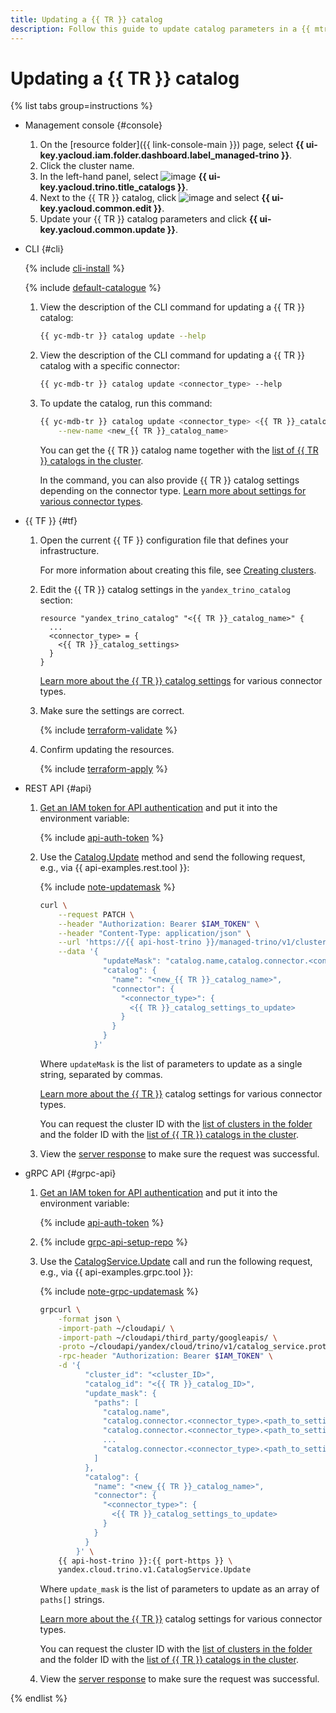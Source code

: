 ```yaml
---
title: Updating a {{ TR }} catalog
description: Follow this guide to update catalog parameters in a {{ mtr-name }} cluster.
---
```


# Updating a {{ TR }} catalog

{% list tabs group=instructions %}

- Management console {#console}

    1. On the [resource folder]({{ link-console-main }}) page, select **{{ ui-key.yacloud.iam.folder.dashboard.label_managed-trino }}**.
    1. Click the cluster name.
    1. In the left-hand panel, select ![image](../../_assets/console-icons/folder-tree.svg) **{{ ui-key.yacloud.trino.title_catalogs }}**.
    1. Next to the {{ TR }} catalog, click ![image](../../_assets/console-icons/ellipsis.svg) and select **{{ ui-key.yacloud.common.edit }}**.
    1. Update your {{ TR }} catalog parameters and click **{{ ui-key.yacloud.common.update }}**.

- CLI {#cli}

    {% include [cli-install](../../_includes/cli-install.md) %}

    {% include [default-catalogue](../../_includes/default-catalogue.md) %}

    1. View the description of the CLI command for updating a {{ TR }} catalog:

        ```bash
        {{ yc-mdb-tr }} catalog update --help
        ```

    1. View the description of the CLI command for updating a {{ TR }} catalog with a specific connector:

        ```bash
        {{ yc-mdb-tr }} catalog update <connector_type> --help
        ```

    1. To update the catalog, run this command:

        ```bash
        {{ yc-mdb-tr }} catalog update <connector_type> <{{ TR }}_catalog_name> \
            --new-name <new_{{ TR }}_catalog_name>
        ```

        You can get the {{ TR }} catalog name together with the [list of {{ TR }} catalogs in the cluster](catalog-list#list-catalogs.md).

        In the command, you can also provide {{ TR }} catalog settings depending on the connector type. [Learn more about settings for various connector types](catalog-create.md#catalog-settings).

- {{ TF }} {#tf}

    1. Open the current {{ TF }} configuration file that defines your infrastructure.

        For more information about creating this file, see [Creating clusters](cluster-create.md).

    1. Edit the {{ TR }} catalog settings in the `yandex_trino_catalog` section:

        ```hcl
        resource "yandex_trino_catalog" "<{{ TR }}_catalog_name>" {
          ...
          <connector_type> = {
            <{{ TR }}_catalog_settings>
          }
        }
        ```

        [Learn more about the {{ TR }} catalog settings](catalog-create.md#catalog-settings) for various connector types.

    1. Make sure the settings are correct.

        {% include [terraform-validate](../../_includes/mdb/terraform/validate.md) %}

    1. Confirm updating the resources.

        {% include [terraform-apply](../../_includes/mdb/terraform/apply.md) %}

- REST API {#api}

    1. [Get an IAM token for API authentication](../api-ref/authentication.md) and put it into the environment variable:

        {% include [api-auth-token](../../_includes/mdb/api-auth-token.md) %}

    1. Use the [Catalog.Update](../api-ref/Catalog/update.md) method and send the following request, e.g., via {{ api-examples.rest.tool }}:

        {% include [note-updatemask](../../_includes/note-api-updatemask.md) %}

        ```bash
        curl \
            --request PATCH \
            --header "Authorization: Bearer $IAM_TOKEN" \
            --header "Content-Type: application/json" \
            --url 'https://{{ api-host-trino }}/managed-trino/v1/clusters/<cluster_ID>/catalogs/<{{ TR }}_catalog_ID>' \
            --data '{
                      "updateMask": "catalog.name,catalog.connector.<connector_type>.<path_to_setting>.<setting_1>,catalog.connector.<connector_type>.<path_to_setting>.<setting_2>,...,catalog.connector.<connector_type>.<path_to_setting>.<setting_N>",
                      "catalog": {
                        "name": "<new_{{ TR }}_catalog_name>",
                        "connector": {
                          "<connector_type>": {
                            <{{ TR }}_catalog_settings_to_update>
                          }
                        }
                      }
                    }'
        ```

        Where `updateMask` is the list of parameters to update as a single string, separated by commas.

        [Learn more about the {{ TR }}](#catalog-settings) catalog settings for various connector types.

        You can request the cluster ID with the [list of clusters in the folder](cluster-list.md#list-clusters) and the folder ID with the [list of {{ TR }} catalogs in the cluster](catalog-list.md).

    1. View the [server response](../api-ref/Catalog/update.md#yandex.cloud.operation.Operation) to make sure the request was successful.

- gRPC API {#grpc-api}

    1. [Get an IAM token for API authentication](../api-ref/authentication.md) and put it into the environment variable:

        {% include [api-auth-token](../../_includes/mdb/api-auth-token.md) %}

    1. {% include [grpc-api-setup-repo](../../_includes/mdb/grpc-api-setup-repo.md) %}

    1. Use the [CatalogService.Update](../api-ref/grpc/Catalog/update.md) call and run the following request, e.g., via {{ api-examples.grpc.tool }}:

        {% include [note-grpc-updatemask](../../_includes/note-grpc-api-updatemask.md) %}

        ```bash
        grpcurl \
            -format json \
            -import-path ~/cloudapi/ \
            -import-path ~/cloudapi/third_party/googleapis/ \
            -proto ~/cloudapi/yandex/cloud/trino/v1/catalog_service.proto \
            -rpc-header "Authorization: Bearer $IAM_TOKEN" \
            -d '{
                  "cluster_id": "<cluster_ID>",
                  "catalog_id": "<{{ TR }}_catalog_ID>",
                  "update_mask": {
                    "paths": [
                      "catalog.name",
                      "catalog.connector.<connector_type>.<path_to_setting>.<setting_1>",
                      "catalog.connector.<connector_type>.<path_to_setting>.<setting_2>",
                      ...
                      "catalog.connector.<connector_type>.<path_to_setting>.<setting_N>"
                    ]
                  },
                  "catalog": {
                    "name": "<new_{{ TR }}_catalog_name>",
                    "connector": {
                      "<connector_type>": {
                        <{{ TR }}_catalog_settings_to_update>
                      }
                    }
                  }
                }' \
            {{ api-host-trino }}:{{ port-https }} \
            yandex.cloud.trino.v1.CatalogService.Update
        ```

        Where `update_mask` is the list of parameters to update as an array of `paths[]` strings.

        [Learn more about the {{ TR }}](#catalog-settings) catalog settings for various connector types.

        You can request the cluster ID with the [list of clusters in the folder](cluster-list.md#list-clusters) and the folder ID with the [list of {{ TR }} catalogs in the cluster](catalog-list.md).

    1. View the [server response](../api-ref/grpc/Catalog/update.md#yandex.cloud.operation.Operation) to make sure the request was successful.

{% endlist %}